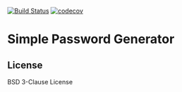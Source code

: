 [![Build Status](https://travis-ci.org/Anetago/PasswordGenerator.svg?branch=master)](https://travis-ci.org/Anetago/PasswordGenerator)
[![codecov](https://codecov.io/gh/Anetago/PasswordGenerator/branch/master/graph/badge.svg)](https://codecov.io/gh/Anetago/PasswordGenerator)

# Simple Password Generator

## License
BSD 3-Clause License
